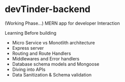 # devTinder-backend
(Working Phase...)
MERN app for developer Interaction

Learning Before building
- Micro Service vs Monotlith architecture
- Express server
- Routing and Route Handlers
- Middlewares and Error handlers
- Database schema models and Mongoose
- Diving into APIs
- Data Sanitization & Schema validation